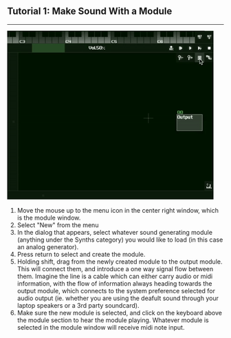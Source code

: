 ## Tutorial 1: Make Sound With a Module

---

  ![](media/tutorial_1-video_1.gif "Tutorial 1 Gif 1")


  1. Move the mouse up to the menu icon in the center right window, which is the module window.
  2. Select "New" from the menu
  3. In the dialog that appears, select whatever sound generating module (anything under the Synths category) you would like to load (in this case an analog generator).
  4. Press return to select and create the module.
  5. Holding shift, drag from the newly created module to the output module. This will connect them, and introduce a one way signal flow between them. Imagine the line is a cable which can either carry audio or midi information, with the flow of information always heading towards the output module, which connects to the system preference selected for audio output (ie. whether you are using the deafult sound through your laptop speakers or a 3rd party soundcard).
  6. Make sure the new module is selected, and click on the keyboard above the module section to hear the module playing. Whatever module is selected in the module window will receive midi note input.
